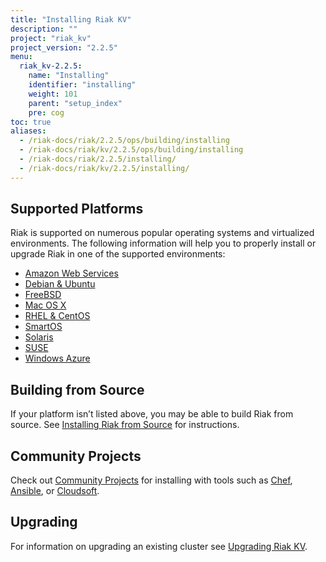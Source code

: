 ```yaml
---
title: "Installing Riak KV"
description: ""
project: "riak_kv"
project_version: "2.2.5"
menu:
  riak_kv-2.2.5:
    name: "Installing"
    identifier: "installing"
    weight: 101
    parent: "setup_index"
    pre: cog
toc: true
aliases:
  - /riak-docs/riak/2.2.5/ops/building/installing
  - /riak-docs/riak/kv/2.2.5/ops/building/installing
  - /riak-docs/riak/2.2.5/installing/
  - /riak-docs/riak/kv/2.2.5/installing/
---
```


[install aws]: {{<baseurl>}}riak/kv/2.2.5/setup/installing/amazon-web-services
[install debian & ubuntu]: {{<baseurl>}}riak/kv/2.2.5/setup/installing/debian-ubuntu
[install freebsd]: {{<baseurl>}}riak/kv/2.2.5/setup/installing/freebsd
[install mac osx]: {{<baseurl>}}riak/kv/2.2.5/setup/installing/mac-osx
[install rhel & centos]: {{<baseurl>}}riak/kv/2.2.5/setup/installing/rhel-centos
[install smartos]: {{<baseurl>}}riak/kv/2.2.5/setup/installing/smartos
[install solaris]: {{<baseurl>}}riak/kv/2.2.5/setup/installing/solaris
[install suse]: {{<baseurl>}}riak/kv/2.2.5/setup/installing/suse
[install windows azure]: {{<baseurl>}}riak/kv/2.2.5/setup/installing/windows-azure
[install source index]: {{<baseurl>}}riak/kv/2.2.5/setup/installing/source
[community projects]: {{<baseurl>}}community/projects
[upgrade index]: {{<baseurl>}}riak/kv/2.2.5/setup/upgrading

## Supported Platforms

Riak is supported on numerous popular operating systems and virtualized
environments. The following information will help you to
properly install or upgrade Riak in one of the supported environments:

  * [Amazon Web Services][install aws]
  * [Debian & Ubuntu][install debian & ubuntu]
  * [FreeBSD][install freebsd]
  * [Mac OS X][install mac osx]
  * [RHEL & CentOS][install rhel & centos]
  * [SmartOS][install smartos]
  * [Solaris][install solaris]
  * [SUSE][install suse]
  * [Windows Azure][install windows azure]

## Building from Source

If your platform isn’t listed above, you may be able to build Riak from source. See [Installing Riak from Source][install source index] for instructions.

## Community Projects

Check out [Community Projects][community projects] for installing with tools such as [Chef](https://www.chef.io/chef/), [Ansible](http://www.ansible.com/), or [Cloudsoft](http://www.cloudsoftcorp.com/).

## Upgrading

For information on upgrading an existing cluster see [Upgrading Riak KV][upgrade index].
